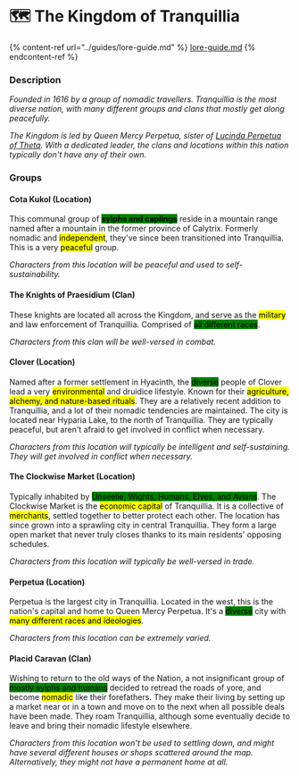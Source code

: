 # 🗺 The Kingdom of Tranquillia

{% content-ref url="../guides/lore-guide.md" %}
[lore-guide.md](../guides/lore-guide.md)
{% endcontent-ref %}

### Description

_Founded in 1616 by a group of nomadic travellers. Tranquillia is the most diverse nation, with many different groups and clans that mostly get along peacefully._

_The Kingdom is led by Queen Mercy Perpetua, sister of_ [_Lucinda Perpetua of Theta_](the-kingdom-of-theta.md)_. With a dedicated leader, the clans and locations within this nation typically don't have any of their own._

### Groups

#### Cota Kukol (Location)

This communal group of <mark style="background-color:green;">**sylphs and caplings**</mark> reside in a mountain range named after a mountain in the former province of Calytrix. Formerly nomadic and <mark style="background-color:yellow;">independent</mark>, they've since been transitioned into Tranquillia. This is a very <mark style="background-color:yellow;">peaceful</mark> group.

_Characters from this location will be peaceful and used to self-sustainability._

#### The Knights of Praesidium (Clan)

These knights are located all across the Kingdom, and serve as the <mark style="background-color:yellow;">military</mark> and law enforcement of Tranquillia. Comprised of <mark style="background-color:green;">all different races</mark>.

_Characters from this clan will be well-versed in combat._

#### Clover (Location)

Named after a former settlement in Hyacinth, the <mark style="background-color:green;">diverse</mark> people of Clover lead a very <mark style="background-color:yellow;">environmental</mark> and druidice lifestyle. Known for their <mark style="background-color:yellow;">agriculture, alchemy, and nature-based rituals</mark>. They are a relatively recent addition to Tranquillia, and a lot of their nomadic tendencies are maintained. The city is located near Hyparia Lake, to the north of Tranquillia. They are typically peaceful, but aren't afraid to get involved in conflict when necessary.

_Characters from this location will typically be intelligent and self-sustaining. They will get involved in conflict when necessary._

#### The Clockwise Market (Location)

Typically inhabited by <mark style="background-color:green;">Unseelie, Wights, Humans, Elves, and Avians</mark>. The Clockwise Market is the <mark style="background-color:yellow;">economic capital</mark> of Tranquillia. It is a collective of <mark style="background-color:yellow;">merchants</mark>, settled together to better protect each other. The location has since grown into a sprawling city in central Tranquillia. They form a large open market that never truly closes thanks to its main residents' opposing schedules.

_Characters from this location will typically be well-versed in trade._

#### Perpetua (Location)

Perpetua is the largest city in Tranquillia. Located in the west, this is the nation's capital and home to Queen Mercy Perpetua. It's a <mark style="background-color:green;">diverse</mark> city with <mark style="background-color:yellow;">many different races and ideologies</mark>.

_Characters from this location can be extremely varied._

#### Placid Caravan (Clan)

Wishing to return to the old ways of the Nation, a not insignificant group of <mark style="background-color:green;">mostly sylphs and humans</mark> decided to retread the roads of yore, and become <mark style="background-color:yellow;">nomadic</mark> like their forefathers. They make their living by setting up a market near or in a town and move on to the next when all possible deals have been made. They roam Tranquillia, although some eventually decide to leave and bring their nomadic lifestyle elsewhere.

_Characters from this location won't be used to settling down, and might have several different houses or shops scattered around the map. Alternatively, they might not have a permanent home at all._

